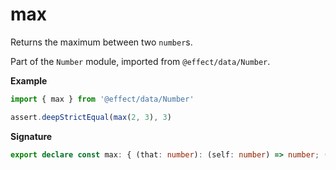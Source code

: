 # max

Returns the maximum between two `number`s.

Part of the `Number` module, imported from `@effect/data/Number`.

**Example**

```ts
import { max } from '@effect/data/Number'

assert.deepStrictEqual(max(2, 3), 3)
```

**Signature**

```ts
export declare const max: { (that: number): (self: number) => number; (self: number, that: number): number }
```
